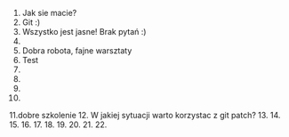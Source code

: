 1. Jak sie macie?
2. Git :)
3. Wszystko jest jasne! Brak pytań :)
4.
5. Dobra robota, fajne warsztaty
6. Test 
7.
8.
9.
10.
11.dobre szkolenie
12. W jakiej sytuacji warto korzystac z git patch?
13.
14.
15.
16.
17.
18.
19.
20.
21.
22.
